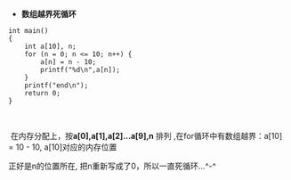 - **数组越界死循环**

```
int main()
{
    int a[10], n;
    for (n = 0; n <= 10; n++) {
        a[n] = n - 10;
        printf("%d\n",a[n]);
    }
    printf("end\n");
    return 0;
}
```

​    

​    在内存分配上，按**a[0],a[1],a[2]…a[9],n** 排列 ,在for循环中有数组越界：a[10] = 10 - 10, a[10]对应的内存位置

正好是n的位置所在, 把n重新写成了0，所以一直死循环…^-^

